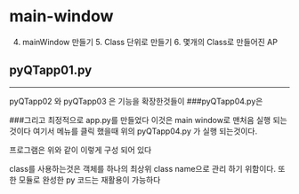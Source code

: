 # main-window
4. mainWindow 만들기   5. Class 단위로 만들기   6. 몇개의 Class로 만들어진 AP

pyQTapp01.py
---

---

pyQTapp02 와 pyQTapp03 은 기능을 확장한것들이
###pyQTapp04.py은 

###그리고 최정적으로 app.py를 만들었다
이것은 main window로 맨처음 실행 되는것이다 여기서 메뉴를 클릭 했을때
위의 pyQTapp04.py 가 실행 되는것이다.

프로그램은 위와 같이 이렇게 구성 되어 있다

class를 사용하는것은 객체를 하나의 최상위 class name으로 관리 하기 위함이다.
또한 모듈로 완성한 py 코드는 재활용이 가능하다
